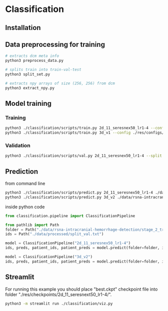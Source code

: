 
# Classification

## Installation

<!-- ```bash
conda create -n rsna python=3.9
conda install pytorch torchvision torchaudio pytorch-cuda=12.1 -c pytorch -c nvidia
conda install -c conda-forge pydicom
``` -->

## Data preprocessing for training

```bash
# extracts dcm meta info
python3 preprocess_data.py

# splits train into train-val-test
python3 split_set.py

# extracts npy arrays of size (256, 256) from dcm
python3 extract_npy.py
```


## Model training

### Training

```bash
python3 ./classification/scripts/train.py 2d_11_seresnex50_lr1-4 --config ./res/configs/2d_multichannel.json
python3 ./classification/scripts/train.py 3d_v1 --config ./res/configs/3d.json
```

### Validation

```bash
python3 ./classification/scripts/val.py 2d_11_seresnex50_lr1-4 --split val test
```


## Prediction

from command line
```bash
python3 ./classification/scripts/predict.py 2d_11_seresnex50_lr1-4 ./data/rsna-intracranial-hemorrhage-detection/stage_2_train ./res/preds_2_val.pkl --ids ./data/processed/split_val.txt
python3 ./classification/scripts/predict.py 3d_v2 ./data/rsna-intracranial-hemorrhage-detection/stage_2_train ./res/preds_3_val.pkl --ids ./data/processed/split_val.txt
```

inside python code
```python
from classification.pipeline import ClassificationPipeline

from pathlib import Path
folder = Path("./data/rsna-intracranial-hemorrhage-detection/stage_2_train")
ids = Path("./data/processed/split_val.txt")

model = ClassificationPipeline("2d_11_seresnex50_lr1-4")
ids, preds, patient_ids, patient_preds = model.predict(folder=folder, ids=ids)

model = ClassificationPipeline("3d_v2")
ids, preds, patient_ids, patient_preds = model.predict(folder=folder, ids=ids)
```

## Streamlit

For running this example you should place "best.ckpt" checkpoint file into folder "./res/checkpoints/2d_11_seresnext50_lr1-4/".

```bash
python3 -m streamlit run ./classification/viz.py
```